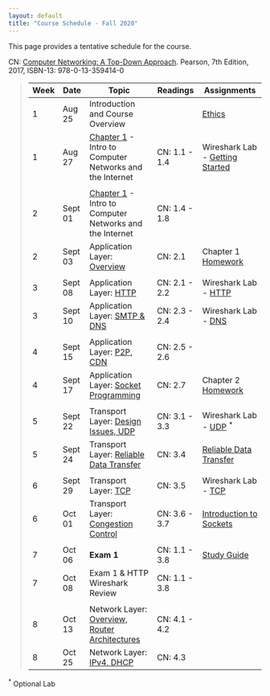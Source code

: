 ```yaml
---
layout: default
title: "Course Schedule - Fall 2020"
---
```


This page provides a tentative schedule for the course.

CN: [Computer Networking: A Top-Down Approach](https://www.pearson.com/us/higher-education/program/Kurose-Computer-Networking-A-Top-Down-Approach-7th-Edition/PGM1101673.html). Pearson, 7th Edition, 2017, ISBN-13: 978-0-13-359414-0


>  Week    | Date     | Topic        | Readings   | Assignments                                  
> -------- | -------- | ------------ | ---------- | -------------------------------------
> 1 | Aug 25 | Introduction and Course Overview | | [Ethics](../assign/assignment01.html)
> 1 | Aug 27 | [Chapter 1](slides/chapter_1.pdf) - Intro to Computer Networks and the Internet | CN: 1.1 - 1.4 | Wireshark Lab - [Getting Started](../labs/files/Wireshark_Intro_v7.0.pdf)
> | | | |
> 2  | Sept 01 | [Chapter 1](slides/chapter_1.pdf) - Intro to Computer Networks and the Internet | CN: 1.4 - 1.8 |
> 2  | Sept 03 | Application Layer: [Overview](slides/chapter_2.pdf) | CN: 2.1 | Chapter 1 [Homework](../assign/homework1.html)
> | | | |
> 3  | Sept 08 | Application Layer: [HTTP](slides/chapter_2.pdf) | CN: 2.1 - 2.2 | Wireshark Lab - [HTTP](../labs/files/Wireshark_HTTP_v7.0.pdf)
> 3  | Sept 10 | Application Layer: [SMTP & DNS](slides/chapter_2.pdf) | CN: 2.3 - 2.4 | Wireshark Lab - [DNS](../labs/files/Wireshark_DNS_v7.0.pdf)
> | | | |
> 4  | Sept 15 | Application Layer: [P2P, CDN](slides/chapter_2.pdf) | CN: 2.5 - 2.6 |
> 4  | Sept 17 | Application Layer: [Socket Programming](slides/chapter_2.pdf) | CN: 2.7 | Chapter 2 [Homework](../assign/homework2.html)
> | | | |
> 5  | Sept 22 | Transport Layer: [Design Issues, UDP](slides/chapter_3.pdf) | CN: 3.1 - 3.3 | Wireshark Lab - [UDP](../labs/files/Wireshark_UDP_v7.0.pdf) <sup>*</sup>
> 5  | Sept 24 | Transport Layer: [Reliable Data Transfer](slides/chapter_3.pdf) | CN: 3.4 | [Reliable Data Transfer](../labs/rdt.html)
> | | |
> 6  | Sept 29 | Transport Layer: [TCP](slides/chapter_3.pdf) | CN: 3.5 | Wireshark Lab - [TCP](../labs/files/Wireshark_TCP_v7.0.pdf)
> 6  | Oct 01 | Transport Layer: [Congestion Control](slides/chapter_3.pdf) | CN: 3.6 - 3.7 |  [Introduction to Sockets](../labs/sockets_into.html)
> | | | |
> 7  | Oct 06 | **Exam 1** | CN: 1.1 - 3.8 | [Study Guide](../exams/exam1_study_guide.html)
> 7  | Oct 08 | Exam 1 & HTTP Wireshark Review | CN: 1.1 - 3.8 |
> | | | |
> 8  | Oct 13   | Network Layer: [Overview, Router Architectures](slides/chapter_4.pdf) | CN: 4.1 - 4.2 |
> 8  | Oct 25   | Network Layer: [IPv4, DHCP](slides/chapter_4.pdf) | CN: 4.3 |

<sup>*</sup> Optional Lab
